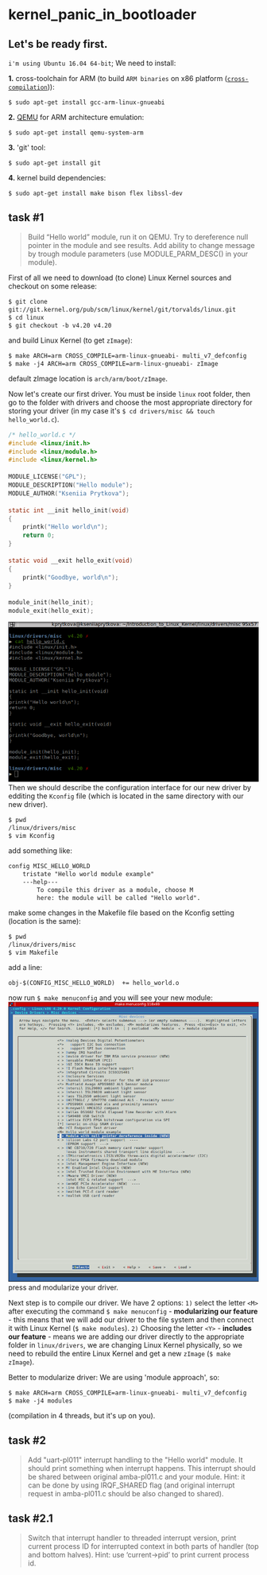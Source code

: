 # kernel_panic_in_bootloader

## Let's be ready first. 
`i'm using Ubuntu 16.04 64-bit`; We need to install:

**1.** cross-toolchain for ARM (to build `ARM binaries` on x86 platform ([`cross-compilation`](https://en.wikipedia.org/wiki/Cross_compiler))):
```
$ sudo apt-get install gcc-arm-linux-gnueabi
```
**2.** [QEMU](https://wiki.qemu.org/Main_Page) for ARM architecture emulation:
```
$ sudo apt-get install qemu-system-arm
```
**3.** 'git' tool:
```
$ sudo apt-get install git
```
**4.** kernel build dependencies:
```
$ sudo apt-get install make bison flex libssl-dev
```

## task #1
> Build “Hello world” module, run it on QEMU. Try to dereference null pointer in the module and see results.
Add ability to change message by  trough module parameters (use MODULE_PARM_DESC() in your module).

First of all we need to download (to clone) Linux Kernel sources and checkout on some release:
```
$ git clone git://git.kernel.org/pub/scm/linux/kernel/git/torvalds/linux.git
$ cd linux
$ git checkout -b v4.20 v4.20
```

and build Linux Kernel (to get `zImage`): 
```
$ make ARCH=arm CROSS_COMPILE=arm-linux-gnueabi- multi_v7_defconfig
$ make -j4 ARCH=arm CROSS_COMPILE=arm-linux-gnueabi- zImage
```
default zImage location is `arch/arm/boot/zImage`.

Now let's create our first driver. You must be inside `linux` root folder, then go to the folder with drivers and choose the most appropriate directory for storing your driver (in my case it's `$ cd drivers/misc && touch hello_world.c`).
``` C
/* hello_world.c */
#include <linux/init.h>
#include <linux/module.h>
#include <linux/kernel.h>

MODULE_LICENSE("GPL");
MODULE_DESCRIPTION("Hello module");
MODULE_AUTHOR("Kseniia Prytkova");

static int __init hello_init(void)
{
	printk("Hello world\n");
	return 0;
}

static void __exit hello_exit(void)
{
	printk("Goodbye, world\n");
}

module_init(hello_init);
module_exit(hello_exit);
```
![module_skeleton](imgs/module_skeleton.png)
Then we should describe the configuration interface for our new driver by edditing the `Kconfig` file (which is located in the same directory with our new driver).
```
$ pwd
/linux/drivers/misc
$ vim Kconfig
```
add something like:
```
config MISC_HELLO_WORLD
	tristate "Hello world module example"
	---help---
		To compile this driver as a module, choose M
		here: the module will be called "Hello world".
```
make some changes in the Makefile file based on the Kconfig setting (location is the same):
```
$ pwd
/linux/drivers/misc
$ vim Makefile
```
add a line:
```
obj-$(CONFIG_MISC_HELLO_WORLD)	+= hello_world.o
```
now run `$ make menuconfig` and you will see your new module:
![mc_example](imgs/mc_example.png)
press <M> and modularize your driver.

Next step is to compile our driver. We have 2 options: `1)` select the letter `<M>` after executing the command `$ make menuconfig` - **modularizing our feature** - this means that we will add our driver to the file system and then connect it with Linux Kernel (`$ make modules`). `2)` Choosing the letter `<Y>` - **includes our feature** - means we are adding our driver directly to the appropriate folder in `linux/drivers`, we are changing Linux Kernel physically, so we need to rebuild the entire Linux Kernel and get a new `zImage` (`$ make zImage`).

Better to modularize driver:
We are using 'module approach', so:
```
$ make ARCH=arm CROSS_COMPILE=arm-linux-gnueabi- multi_v7_defconfig
$ make -j4 modules
```
(compilation in 4 threads, but it's up on you).

## task #2
> Add "uart-pl011" interrupt handling to the "Hello world" module.
It should print something when interrupt happens. This interrupt
should be shared between original amba-pl011.c and your module.
Hint: it can be done by using IRQF_SHARED flag (and original interrupt
request in amba-pl011.c should be also changed to shared).

## task #2.1
> Switch that interrupt handler to threaded interrupt version,
print current process ID for interrupted context in both parts of
handler (top and bottom halves). Hint: use ‘current->pid’ to print
current process id.